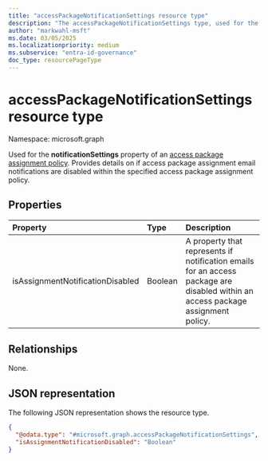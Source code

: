 ```yaml
---
title: "accessPackageNotificationSettings resource type"
description: "The accessPackageNotificationSettings type, used for the notificationSettings property of an access package assignment policy, provides details on if access package assignment emails are disabled for an access package assignment policy."
author: "markwahl-msft"
ms.date: 03/05/2025
ms.localizationpriority: medium
ms.subservice: "entra-id-governance"
doc_type: resourcePageType
---
```


# accessPackageNotificationSettings resource type

Namespace: microsoft.graph

Used for the **notificationSettings** property of an [access package assignment policy](accesspackageassignmentpolicy.md). Provides details on if access package assignment email notifications are disabled within the specified access package assignment policy.  

## Properties
|Property|Type|Description|
|:---|:---|:---|
|isAssignmentNotificationDisabled|Boolean|A property that represents if notification emails for an access package are disabled within an access package assignment policy.|

## Relationships
None.

## JSON representation
The following JSON representation shows the resource type.
<!-- {
  "blockType": "resource",
  "@odata.type": "microsoft.graph.accessPackageNotificationSettings"
}
-->
``` json
{
  "@odata.type": "#microsoft.graph.accessPackageNotificationSettings",
  "isAssignmentNotificationDisabled": "Boolean"
}
```
